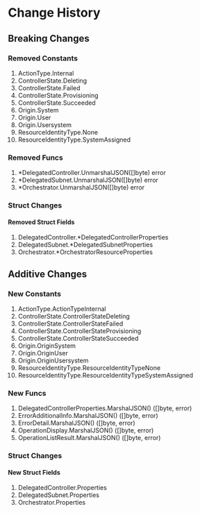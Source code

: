 # Change History

## Breaking Changes

### Removed Constants

1. ActionType.Internal
1. ControllerState.Deleting
1. ControllerState.Failed
1. ControllerState.Provisioning
1. ControllerState.Succeeded
1. Origin.System
1. Origin.User
1. Origin.Usersystem
1. ResourceIdentityType.None
1. ResourceIdentityType.SystemAssigned

### Removed Funcs

1. *DelegatedController.UnmarshalJSON([]byte) error
1. *DelegatedSubnet.UnmarshalJSON([]byte) error
1. *Orchestrator.UnmarshalJSON([]byte) error

### Struct Changes

#### Removed Struct Fields

1. DelegatedController.*DelegatedControllerProperties
1. DelegatedSubnet.*DelegatedSubnetProperties
1. Orchestrator.*OrchestratorResourceProperties

## Additive Changes

### New Constants

1. ActionType.ActionTypeInternal
1. ControllerState.ControllerStateDeleting
1. ControllerState.ControllerStateFailed
1. ControllerState.ControllerStateProvisioning
1. ControllerState.ControllerStateSucceeded
1. Origin.OriginSystem
1. Origin.OriginUser
1. Origin.OriginUsersystem
1. ResourceIdentityType.ResourceIdentityTypeNone
1. ResourceIdentityType.ResourceIdentityTypeSystemAssigned

### New Funcs

1. DelegatedControllerProperties.MarshalJSON() ([]byte, error)
1. ErrorAdditionalInfo.MarshalJSON() ([]byte, error)
1. ErrorDetail.MarshalJSON() ([]byte, error)
1. OperationDisplay.MarshalJSON() ([]byte, error)
1. OperationListResult.MarshalJSON() ([]byte, error)

### Struct Changes

#### New Struct Fields

1. DelegatedController.Properties
1. DelegatedSubnet.Properties
1. Orchestrator.Properties
